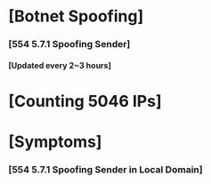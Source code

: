 # [Botnet Spoofing]
### [554 5.7.1 Spoofing Sender]
#### [Updated every 2~3 hours]

# [Counting 5046 IPs]

# [Symptoms] 
###   [554 5.7.1 Spoofing Sender in Local Domain]
